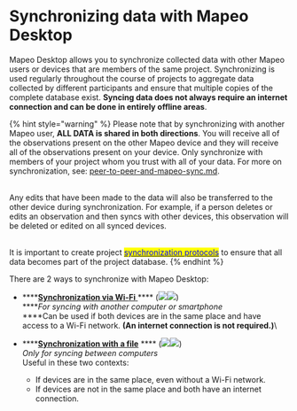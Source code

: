 # Synchronizing data with Mapeo Desktop

Mapeo Desktop allows you to synchronize collected data with other Mapeo users or devices that are members of the same project. Synchronizing is used regularly throughout the course of projects to aggregate data collected by different participants and ensure that multiple copies of the complete database exist. **Syncing data does not always require an internet connection and can be done in entirely offline areas**. &#x20;

{% hint style="warning" %}
Please note that by synchronizing with another Mapeo user, **ALL DATA is shared in both directions**. You will receive all of the observations present on the other Mapeo device and they will receive all of the observations present on your device. Only synchronize with members of your project whom you trust with all of your data. For more on synchronization, see: [peer-to-peer-and-mapeo-sync.md](../../overview/about-mapeo/peer-to-peer-and-mapeo-sync.md "mention").

\
Any edits that have been made to the data will also be transferred to the other device during synchronization. For example, if a person deletes or edits an observation and then syncs with other devices, this observation will be deleted or edited on all synced devices.&#x20;

\
It is important to create project [<mark style="color:blue;">synchronization protocols</mark>](../essentials-for-a-successful-mapeo-project/creating-user-protocols.md) <mark style="color:red;"></mark> to ensure that all data becomes part of the project database.&#x20;
{% endhint %}

There are 2 ways to synchronize with Mapeo Desktop:

* ****[**Synchronization via Wi-Fi** ](using-mapeo-desktop-to-manage-mapeo-mobile-data/syncing-data/synchronizing-via-wi-fi.md) **** (![](../../.gitbook/assets/Laptop\_with\_Mapeo.png)![](../../.gitbook/assets/smartphone\_with\_Mapeo))\
****_For syncing with another computer or smartphone_\
****Can be used if both devices are in the same place and have access to a Wi-Fi network. **(An internet connection is not required.)**\

* ****[**Synchronization with a file**](using-mapeo-desktop-to-manage-mapeo-mobile-data/syncing-data/synchronizing-with-a-file.md) **** (![](../../.gitbook/assets/Laptop\_with\_Mapeo.png)![](../../.gitbook/assets/Laptop\_with\_Mapeo.png))\
_Only for syncing between computers_\
Useful in these two contexts:&#x20;
  * If devices are in the same place, even without a Wi-Fi network.
  * If devices are not in the same place and both have an internet connection.
